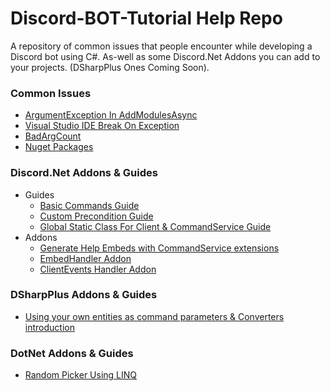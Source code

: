 # Discord-BOT-Tutorial Help Repo
A repository of common issues that people encounter while developing a Discord bot using C#.
As-well as some Discord.Net Addons you can add to your projects. (DSharpPlus Ones Coming Soon).

### Common Issues

- [ArgumentException In AddModulesAsync](Issues/ArgumentExceptionAddModulesAsync.md)
- [Visual Studio IDE Break On Exception](Issues/VisualStudioBreakOnException.md)
- [BadArgCount](Issues/BadArgCount.md)
- [Nuget Packages](Issues/NugetPackages.md)

### Discord.Net Addons & Guides

- Guides
  - [Basic Commands Guide](Discord.Net-Addons/BasicCommands/)
  - [Custom Precondition Guide](Discord.Net-Addons/CustomPreconditions)
  - [Global Static Class For Client & CommandService Guide](Discord.Net-Addons/GlobalStatic)
- Addons
  - [Generate Help Embeds with CommandService extensions](https://github.com/Charly6596/Discord.Addons.CommandsExtension)
  - [EmbedHandler Addon](Discord.Net-Addons/EmbedHandler/)
  - [ClientEvents Handler Addon](Discord.Net-Addons/DiscordClientEvents)


### DSharpPlus Addons & Guides

- [Using your own entities as command parameters & Converters introduction](https://github.com/Charly6596/DSharpConverterExample)

### DotNet Addons & Guides

- [Random Picker Using LINQ](DotNet-Addons/PickRandomLINQ.cs)